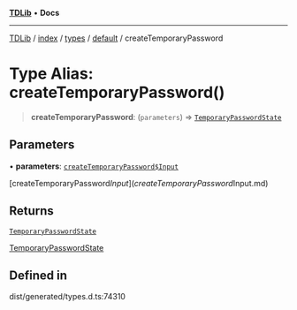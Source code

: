 [**TDLib**](../../../../../../README.md) • **Docs**

***

[TDLib](../../../../../../modules.md) / [index](../../../../../README.md) / [types](../../../README.md) / [default](../README.md) / createTemporaryPassword

# Type Alias: createTemporaryPassword()

> **createTemporaryPassword**: (`parameters`) => [`TemporaryPasswordState`](TemporaryPasswordState.md)

## Parameters

• **parameters**: [`createTemporaryPassword$Input`](createTemporaryPassword$Input.md)

[createTemporaryPassword$Input](createTemporaryPassword$Input.md)

## Returns

[`TemporaryPasswordState`](TemporaryPasswordState.md)

[TemporaryPasswordState](TemporaryPasswordState.md)

## Defined in

dist/generated/types.d.ts:74310
